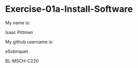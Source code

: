 # Exercise-01a-Install-Software
My name is:

Isaac Pittman

My github username is:

eSobriquet

BL-MSCH-C220

